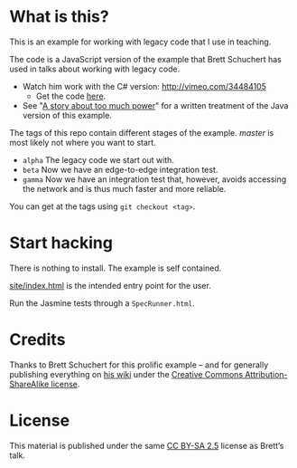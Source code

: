 # What is this?

This is an example for working with legacy code that I use in teaching.

The code is a JavaScript version of the example that Brett Schuchert has used in talks about working with legacy code.

* Watch him work with the C# version: <http://vimeo.com/34484105>
    * Get the code [here](https://github.com/alexbepple/CurrencyConversion-CSharp-MSTest).
* See "[A story about too much power](http://schuchert.wikispaces.com/JMockIt.AStoryAboutTooMuchPower)" for a written treatment of the Java version of this example.

The tags of this repo contain different stages of the example. _master_ is most likely not where you want to start.

* `alpha` The legacy code we start out with.
* `beta` Now we have an edge-to-edge integration test.
* `gamma` Now we have an integration test that, however, avoids accessing the network and is thus much faster and more reliable.

You can get at the tags using `git checkout <tag>`.


# Start hacking

There is nothing to install. The example is self contained.

[site/index.html](site/index.html) is the intended entry point for the user.

Run the Jasmine tests through a `SpecRunner.html`.


# Credits

Thanks to Brett Schuchert for this prolific example – and for generally publishing everything on [his wiki](http://schuchert.wikispaces.com/) under the [Creative Commons Attribution-ShareAlike license](http://creativecommons.org/licenses/by-sa/2.5/).


# License

This material is published under the same [CC BY-SA 2.5](http://www.typemock.com/isolator-product-page) license as Brett’s talk.

